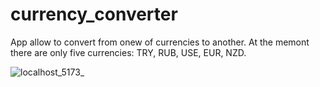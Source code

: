 # currency_converter

App allow to convert from onew of currencies to another. At the memont there are only five currencies: TRY, RUB, USE, EUR, NZD.

![localhost_5173_](https://github.com/gorushkin/currency_converter/assets/10211953/2c279a1a-3947-47cb-8fe9-1516f598eb2e)
